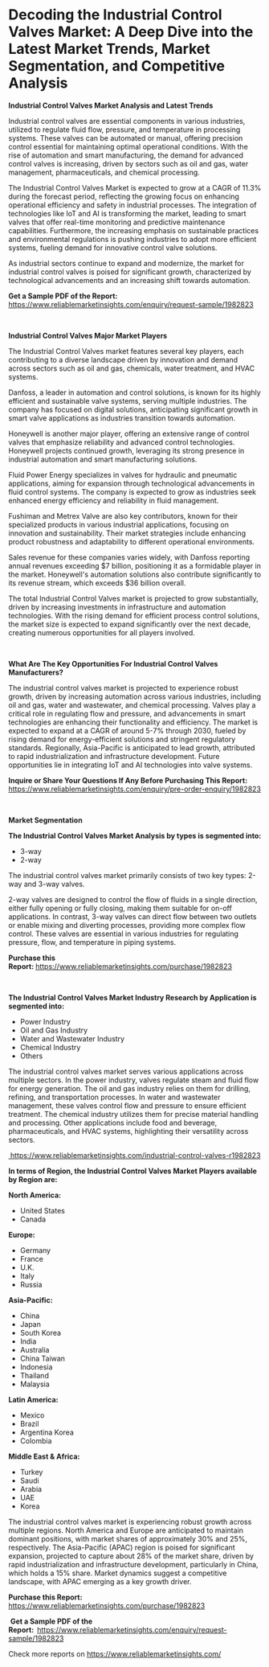 <p><h1>Decoding the Industrial Control Valves Market: A Deep Dive into the Latest Market Trends, Market Segmentation, and Competitive Analysis</h1></p><p><strong>Industrial Control Valves Market Analysis and Latest Trends</strong></p>
<p><p>Industrial control valves are essential components in various industries, utilized to regulate fluid flow, pressure, and temperature in processing systems. These valves can be automated or manual, offering precision control essential for maintaining optimal operational conditions. With the rise of automation and smart manufacturing, the demand for advanced control valves is increasing, driven by sectors such as oil and gas, water management, pharmaceuticals, and chemical processing.</p><p>The Industrial Control Valves Market is expected to grow at a CAGR of 11.3% during the forecast period, reflecting the growing focus on enhancing operational efficiency and safety in industrial processes. The integration of technologies like IoT and AI is transforming the market, leading to smart valves that offer real-time monitoring and predictive maintenance capabilities. Furthermore, the increasing emphasis on sustainable practices and environmental regulations is pushing industries to adopt more efficient systems, fueling demand for innovative control valve solutions.</p><p>As industrial sectors continue to expand and modernize, the market for industrial control valves is poised for significant growth, characterized by technological advancements and an increasing shift towards automation.</p></p>
<p><strong>Get a Sample PDF of the Report:&nbsp;</strong> <a href="https://www.reliablemarketinsights.com/enquiry/request-sample/1982823?utm_campaign=3274&utm_medium=2&utm_source=Github&utm_content=ia&utm_term=10042025&utm_id=industrial-control-valves">https://www.reliablemarketinsights.com/enquiry/request-sample/1982823</a></p>
<p>&nbsp;</p>
<p><strong>Industrial Control Valves Major Market Players</strong></p>
<p><p>The Industrial Control Valves market features several key players, each contributing to a diverse landscape driven by innovation and demand across sectors such as oil and gas, chemicals, water treatment, and HVAC systems. </p><p>Danfoss, a leader in automation and control solutions, is known for its highly efficient and sustainable valve systems, serving multiple industries. The company has focused on digital solutions, anticipating significant growth in smart valve applications as industries transition towards automation.</p><p>Honeywell is another major player, offering an extensive range of control valves that emphasize reliability and advanced control technologies. Honeywell projects continued growth, leveraging its strong presence in industrial automation and smart manufacturing solutions.</p><p>Fluid Power Energy specializes in valves for hydraulic and pneumatic applications, aiming for expansion through technological advancements in fluid control systems. The company is expected to grow as industries seek enhanced energy efficiency and reliability in fluid management.</p><p>Fushiman and Metrex Valve are also key contributors, known for their specialized products in various industrial applications, focusing on innovation and sustainability. Their market strategies include enhancing product robustness and adaptability to different operational environments.</p><p>Sales revenue for these companies varies widely, with Danfoss reporting annual revenues exceeding $7 billion, positioning it as a formidable player in the market. Honeywell's automation solutions also contribute significantly to its revenue stream, which exceeds $36 billion overall.</p><p>The total Industrial Control Valves market is projected to grow substantially, driven by increasing investments in infrastructure and automation technologies. With the rising demand for efficient process control solutions, the market size is expected to expand significantly over the next decade, creating numerous opportunities for all players involved.</p></p>
<p>&nbsp;</p>
<p><strong>What Are The Key Opportunities For Industrial Control Valves Manufacturers?</strong></p>
<p><p>The industrial control valves market is projected to experience robust growth, driven by increasing automation across various industries, including oil and gas, water and wastewater, and chemical processing. Valves play a critical role in regulating flow and pressure, and advancements in smart technologies are enhancing their functionality and efficiency. The market is expected to expand at a CAGR of around 5-7% through 2030, fueled by rising demand for energy-efficient solutions and stringent regulatory standards. Regionally, Asia-Pacific is anticipated to lead growth, attributed to rapid industrialization and infrastructure development. Future opportunities lie in integrating IoT and AI technologies into valve systems.</p></p>
<p><strong>Inquire or Share Your Questions If Any Before Purchasing This Report:</strong> <a href="https://www.reliablemarketinsights.com/enquiry/pre-order-enquiry/1982823?utm_campaign=3274&utm_medium=2&utm_source=Github&utm_content=ia&utm_term=10042025&utm_id=industrial-control-valves">https://www.reliablemarketinsights.com/enquiry/pre-order-enquiry/1982823</a></p>
<p>&nbsp;</p>
<p><strong>Market Segmentation</strong></p>
<p><strong>The Industrial Control Valves Market Analysis by types is segmented into:</strong></p>
<p><ul><li>3-way</li><li>2-way</li></ul></p>
<p><p>The industrial control valves market primarily consists of two key types: 2-way and 3-way valves. </p><p>2-way valves are designed to control the flow of fluids in a single direction, either fully opening or fully closing, making them suitable for on-off applications. In contrast, 3-way valves can direct flow between two outlets or enable mixing and diverting processes, providing more complex flow control. These valves are essential in various industries for regulating pressure, flow, and temperature in piping systems.</p></p>
<p><strong>Purchase this Report:&nbsp;</strong><a href="https://www.reliablemarketinsights.com/purchase/1982823?utm_campaign=3274&utm_medium=2&utm_source=Github&utm_content=ia&utm_term=10042025&utm_id=industrial-control-valves">https://www.reliablemarketinsights.com/purchase/1982823</a></p>
<p>&nbsp;</p>
<p><strong>The Industrial Control Valves Market Industry Research by Application is segmented into:</strong></p>
<p><ul><li>Power Industry</li><li>Oil and Gas Industry</li><li>Water and Wastewater Industry</li><li>Chemical Industry</li><li>Others</li></ul></p>
<p><p>The industrial control valves market serves various applications across multiple sectors. In the power industry, valves regulate steam and fluid flow for energy generation. The oil and gas industry relies on them for drilling, refining, and transportation processes. In water and wastewater management, these valves control flow and pressure to ensure efficient treatment. The chemical industry utilizes them for precise material handling and processing. Other applications include food and beverage, pharmaceuticals, and HVAC systems, highlighting their versatility across sectors.</p></p>
<p><a href="https://www.reliablemarketinsights.com/industrial-control-valves-r1982823?utm_campaign=3274&utm_medium=2&utm_source=Github&utm_content=ia&utm_term=10042025&utm_id=industrial-control-valves">&nbsp;https://www.reliablemarketinsights.com/industrial-control-valves-r1982823</a></p>
<p><strong>In terms of Region, the Industrial Control Valves Market Players available by Region are:</strong></p>
<p>
    <p> <strong> North America: </strong>
        <ul>
            <li>United States</li>
            <li>Canada</li>
        </ul>
        </p> 
    <p> <strong> Europe: </strong>
        <ul>
            <li>Germany</li>
            <li>France</li>
            <li>U.K.</li>
            <li>Italy</li>
            <li>Russia</li>
        </ul>
        </p> 
    <p> <strong> Asia-Pacific: </strong>
        <ul>
            <li>China</li>
            <li>Japan</li>
            <li>South Korea</li>
            <li>India</li>
            <li>Australia</li>
            <li>China Taiwan</li>
            <li>Indonesia</li>
            <li>Thailand</li>
            <li>Malaysia</li>
        </ul>
        </p> 
    <p> <strong> Latin America: </strong>
        <ul>
            <li>Mexico</li>
            <li>Brazil</li>
            <li>Argentina Korea</li>
            <li>Colombia</li>
        </ul>
        </p> 
    <p> <strong> Middle East & Africa: </strong>
        <ul>
            <li>Turkey</li>
            <li>Saudi</li>
            <li>Arabia</li>
            <li>UAE</li>
            <li>Korea</li>
        </ul>
    </p>
    </p>
<p><p>The industrial control valves market is experiencing robust growth across multiple regions. North America and Europe are anticipated to maintain dominant positions, with market shares of approximately 30% and 25%, respectively. The Asia-Pacific (APAC) region is poised for significant expansion, projected to capture about 28% of the market share, driven by rapid industrialization and infrastructure development, particularly in China, which holds a 15% share. Market dynamics suggest a competitive landscape, with APAC emerging as a key growth driver.</p></p>
<p><strong>Purchase this Report: </strong><a href="https://www.reliablemarketinsights.com/purchase/1982823?utm_campaign=3274&utm_medium=2&utm_source=Github&utm_content=ia&utm_term=10042025&utm_id=industrial-control-valves">https://www.reliablemarketinsights.com/purchase/1982823</a></p>
<p>&nbsp;<strong>Get a Sample PDF of the Report:&nbsp;&nbsp;</strong><a href="https://www.reliablemarketinsights.com/enquiry/request-sample/1982823?utm_campaign=3274&utm_medium=2&utm_source=Github&utm_content=ia&utm_term=10042025&utm_id=industrial-control-valves">https://www.reliablemarketinsights.com/enquiry/request-sample/1982823</a></p>
<p><strong></strong></p>
<p>Check more reports on <a href="https://www.reliablemarketinsights.com/?utm_campaign=3274&utm_medium=2&utm_source=Github&utm_content=ia&utm_term=10042025&utm_id=industrial-control-valves">https://www.reliablemarketinsights.com/</a></p>